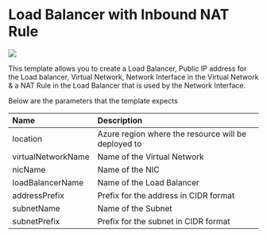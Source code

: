 # Load Balancer with Inbound NAT Rule

<a href="https://azuredeploy.net/" target="_blank">
    <img src="http://azuredeploy.net/deploybutton.png"/>
</a>

This template allows you to create a Load Balancer, Public IP address for the Load balancer, Virtual Network, Network Interface in the Virtual Network & a NAT Rule in the Load Balancer that is used by the Network Interface.

Below are the parameters that the template expects

| Name   | Description    |
|:--- |:---|
| location  | Azure region where the resource will be deployed to  |
| virtualNetworkName  | Name of the Virtual Network  |
| nicName | Name of the NIC |
| loadBalancerName | Name of the Load Balancer |
| addressPrefix | Prefix for the address in CIDR format |
| subnetName | Name of the Subnet |
| subnetPrefix | Prefix for the subnet in CIDR format |




